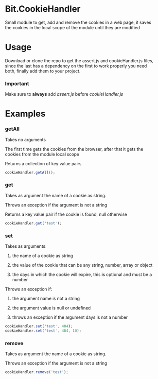 # Bit.CookieHandler
Small module to get, add and remove the cookies in a web page, it saves the cookies in the local scope of the module until they are modified

# Usage
Download or clone the repo to get the assert.js and cookieHandler.js files, since the last has a dependency on the first to work properly you need both, finally add them to your project. 

### Important
Make sure to **__always__** add *assert.js* before *cookieHandler.js*

# Examples
### getAll
Takes no arguments

The first time gets the cookies from the browser, after that it gets the cookies from the module local scope

Returns a collection of key value pairs
```javascript
cookieHandler.getAll();
```
### get
Takes as argument the name of a cookie as string.

Throws an exception if the argument is not a string

Returns a key value pair if the cookie is found, null otherwise
```javascript
cookieHandler.get('test');
```
### set
Takes as arguments:

  1. the name of a cookie as string
  
  2. the value of the cookie that can be any string, number, array or object
  
  3. the days in which the cookie will expire, this is optional and must be a number
 
Throws an exception if:

  1. the argument name is not a string
  
  2. the argument value is null or undefined
  
  3. throws an exception if the argument days is not a number 
```javascript
cookieHandler.set('test', 404);
cookieHandler.set('test', 404, 10);
```
### remove
Takes as argument the name of a cookie as string.

Throws an exception if the argument is not a string
```javascript
cookieHandler.remove('test');
